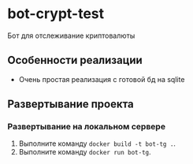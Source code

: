 # bot-crypt-test
Бот для отслеживание криптовалюты

## Особенности реализации

- Очень простая реализация с готовой бд на sqlite

## Развертывание проекта

### Развертывание на локальном сервере

1. Выполните команду `docker build -t bot-tg .`.
1. Выполните команду `docker run bot-tg`.
